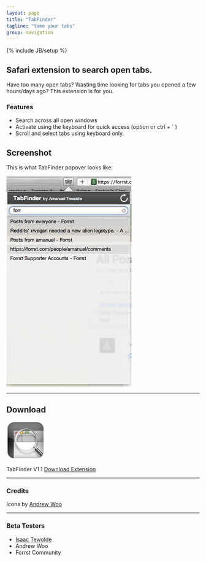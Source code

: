 ```yaml
---
layout: page
title: "TabFinder"
tagline: "tame your tabs"
group: navigation
---
```

{% include JB/setup %}

## Safari extension to search open tabs.

Have too many open tabs? Wasting time looking for tabs you opened a few hours/days ago? This extension is for you.

### Features
 * Search across all open windows
 * Activate using the keyboard for quick access (option or ctrl + &#96; )
 * Scroll and select tabs using keyboard only.

## Screenshot
This is what TabFinder popover looks like:

![image](original.png)

--- 

## Download
[![image](TabFinderIcon.png)](TabFinder.safariextz)

TabFinder V1.1 [Download Extension](TabFinder.safariextz)

--- 

### Credits

Icons by [Andrew Woo](http://myuniverseisyours.com/)

--- 

### Beta Testers

* [Isaac Tewolde](https://github.com/isaact)
* Andrew Woo
* Forrst Community



